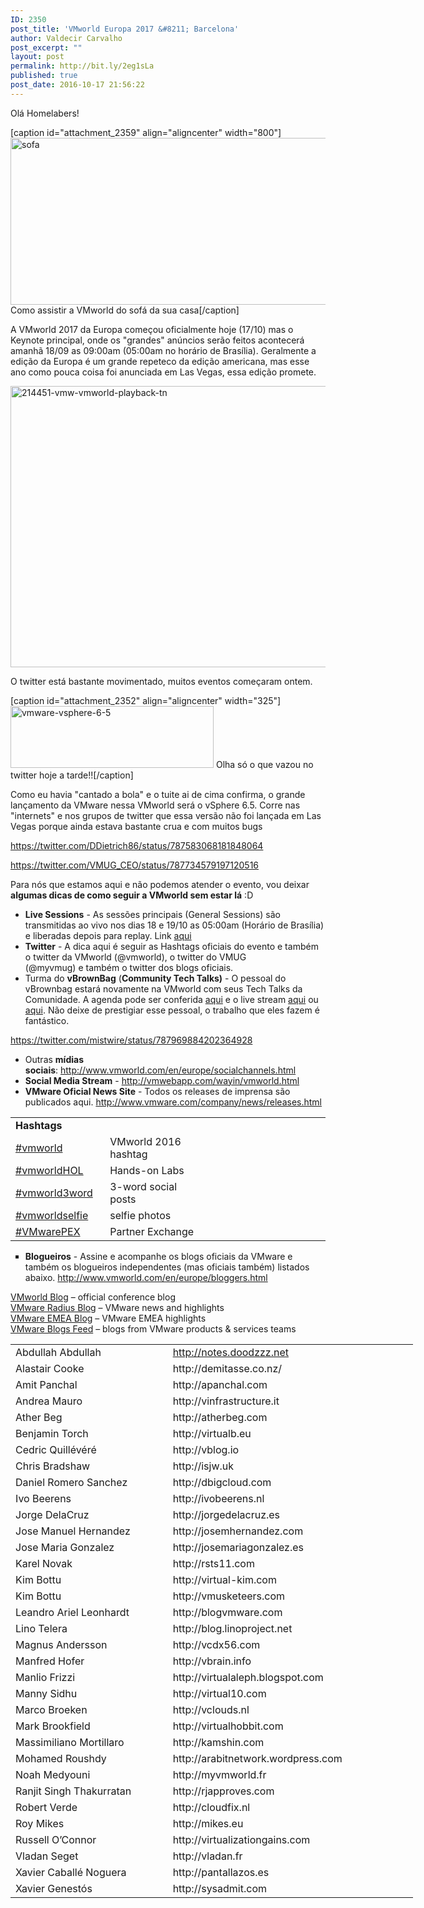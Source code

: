 ```yaml
---
ID: 2350
post_title: 'VMworld Europa 2017 &#8211; Barcelona'
author: Valdecir Carvalho
post_excerpt: ""
layout: post
permalink: http://bit.ly/2eg1sLa
published: true
post_date: 2016-10-17 21:56:22
---
```

Olá Homelabers!

[caption id="attachment_2359" align="aligncenter" width="800"]<img class="wp-image-2359" src="http://homelaber.com.br/site/wp-content/uploads/2016/10/sofa-1-300x100.jpg" alt="sofa" width="800" height="267" /> Como assistir a VMworld do sofá da sua casa[/caption]

A VMworld 2017 da Europa começou oficialmente hoje (17/10) mas o Keynote principal, onde os "grandes" anúncios serão feitos acontecerá amanhã 18/09 as 09:00am (05:00am no horário de Brasília). Geralmente a edição da Europa é um grande repeteco da edição americana, mas esse ano como pouca coisa foi anunciada em Las Vegas, essa edição promete.

<img class="aligncenter wp-image-2353 size-full" src="http://homelaber.com.br/site/wp-content/uploads/2016/10/214451-vmw-vmworld-playback-tn-e1476747910132.jpeg" alt="214451-vmw-vmworld-playback-tn" width="800" height="450" />

O twitter está bastante movimentado, muitos eventos começaram ontem.

[caption id="attachment_2352" align="aligncenter" width="325"]<img class="wp-image-2352 size-full" src="http://homelaber.com.br/site/wp-content/uploads/2016/10/vmware-vsphere-6.5.jpg" alt="vmware-vsphere-6-5" width="325" height="99" /> Olha só o que vazou no twitter hoje a tarde!![/caption]

Como eu havia "cantado a bola" e o tuite ai de cima confirma, o grande lançamento da VMware nessa VMworld será o vSphere 6.5. Corre nas "internets" e nos grupos de twitter que essa versão não foi lançada em Las Vegas porque ainda estava bastante crua e com muitos bugs

<!--more-->

https://twitter.com/DDietrich86/status/787583068181848064

https://twitter.com/VMUG_CEO/status/787734579197120516

Para nós que estamos aqui e não podemos atender o evento, vou deixar <strong>algumas dicas de como seguir a VMworld sem estar lá</strong> :D

<ul>
    <li><strong>Live Sessions</strong> - As sessões principais (General Sessions) são transmitidas ao vivo nos dias 18 e 19/10 as 05:00am (Horário de Brasília) e liberadas depois para replay. Link <a href="http://www.vmworld.com/en/europe/learning/general-sessions.html" target="_blank">aqui</a></li>
    <li><strong>Twitter</strong> - A dica aqui é seguir as Hashtags oficiais do evento e também o twitter da VMworld (@vmworld), o twitter do VMUG (@myvmug) e também o twitter dos blogs oficiais.</li>
    <li>Turma do <strong>vBrownBag</strong> (<strong>Community Tech Talks)</strong> - O pessoal do vBrownbag estará novamente na VMworld com seus Tech Talks da Comunidade. A agenda pode ser conferida <a href="http://vbrownbag.com/2016/09/vbrownbag-techtalks-at-vmworld-emea-3/">aqui</a> e o live stream <a href="http://www.ustream.tv/channel/vbrownbag" target="_blank">aqui</a> ou <a href="http://vbrownbag.com/brownbags/vbrownbags-live" target="_blank">aqui</a>. Não deixe de prestigiar esse pessoal, o trabalho que eles fazem é fantástico.</li>
</ul>

https://twitter.com/mistwire/status/787969884202364928

<ul>
    <li>Outras <strong>mídias sociais</strong>: <a href="http://www.vmworld.com/en/europe/socialchannels.html" target="_blank">http://www.vmworld.com/en/europe/socialchannels.html</a></li>
    <li><strong>Social Media Stream</strong> - <a href="http://vmwebapp.com/wayin/vmworld.html" target="_blank">http://vmwebapp.com/wayin/vmworld.html</a></li>
    <li><strong>VMware Oficial News Site</strong> - Todos os releases de imprensa são publicados aqui. <a href="http://www.vmware.com/company/news/releases.html" target="_blank">http://www.vmware.com/company/news/releases.html</a></li>
</ul>

<table width="100%">
<tbody>
<tr>
<td width="30%"><strong>Hashtags</strong></td>
<td width="30%"></td>
<td colspan="5" valign="top" width="40%"></td>
</tr>
<tr>
<td><a href="https://twitter.com/search?q=%23vmworld" target="_blank" name="&amp;lpos=apps_scodevmw : 53">#vmworld</a></td>
<td>VMworld 2016 hashtag</td>
<td></td>
</tr>
<tr>
<td><a href="https://twitter.com/search?q=%23vmworldHOL" name="&amp;lpos=apps_scodevmw : 54">#vmworldHOL</a></td>
<td>Hands-on Labs</td>
<td></td>
</tr>
<tr>
<td><a href="https://twitter.com/search?q=%23vmworld3word" target="_blank" name="&amp;lpos=apps_scodevmw : 55">#vmworld3word</a></td>
<td>3-word social posts</td>
<td></td>
</tr>
<tr>
<td><a href="https://twitter.com/search?q=%23vmworldselfie" target="_blank">#vmworldselfie</a></td>
<td>selfie photos</td>
<td></td>
</tr>
<tr>
<td><a href="https://twitter.com/search?q=%23VMwarePEX" target="_blank">#VMwarePEX</a></td>
<td>Partner Exchange</td>
</tr>
</tbody>
</table>

<ul style="list-style-type: square;">
    <li><strong>Blogueiros</strong> - Assine e acompanhe os blogs oficiais da VMware e também os blogueiros independentes (mas oficiais também) listados abaixo. <a href="http://www.vmworld.com/en/europe/bloggers.html" target="_blank">http://www.vmworld.com/en/europe/bloggers.html</a></li>
</ul>

<div class="parbase section htmltext">
<div class="thirdPartyContainer" data-twttr-id="twttr-sandbox-0">
<div class="links">
<div><a href="http://blogs.vmware.com/vmworld" target="_blank" name="&amp;lpos=apps_scodevmw : 53">VMworld Blog</a> – official conference blog</div>
<div><a href="http://vmware.com/radius" target="_blank" name="&amp;lpos=apps_scodevmw : 54">VMware Radius Blog</a> – VMware news and highlights</div>
<div><a href="http://vmwareemeablog.com/uk/" target="_blank" name="&amp;lpos=apps_scodevmw : 55">VMware EMEA Blog</a> – VMware EMEA highlights</div>
<div><a href="http://www.vmwareblogs.com/vmware" target="_blank" name="&amp;lpos=apps_scodevmw : 56">VMware Blogs Feed</a> – blogs from VMware products &amp; services teams</div>
</div>
</div>
</div>

<div class="parbase section htmltext"></div>

<table style="width: 644px;">
<tbody>
<tr>
<td style="width: 251.507px;">Abdullah Abdullah</td>
<td style="width: 388.493px;"><a href="http://notes.doodzzz.net" target="_blank">http://notes.doodzzz.net</a></td>
</tr>
<tr>
<td style="width: 251.507px;">Alastair Cooke</td>
<td style="width: 388.493px;">http://demitasse.co.nz/</td>
</tr>
<tr>
<td style="width: 251.507px;">Amit Panchal</td>
<td style="width: 388.493px;">http://apanchal.com</td>
</tr>
<tr>
<td style="width: 251.507px;">Andrea Mauro</td>
<td style="width: 388.493px;">http://vinfrastructure.it</td>
</tr>
<tr>
<td style="width: 251.507px;">Ather Beg</td>
<td style="width: 388.493px;">http://atherbeg.com</td>
</tr>
<tr>
<td style="width: 251.507px;">Benjamin Torch</td>
<td style="width: 388.493px;">http://virtualb.eu</td>
</tr>
<tr>
<td style="width: 251.507px;">Cedric Quillévéré</td>
<td style="width: 388.493px;">http://vblog.io</td>
</tr>
<tr>
<td style="width: 251.507px;">Chris Bradshaw</td>
<td style="width: 388.493px;">http://isjw.uk</td>
</tr>
<tr>
<td style="width: 251.507px;">Daniel Romero Sanchez</td>
<td style="width: 388.493px;">http://dbigcloud.com</td>
</tr>
<tr>
<td style="width: 251.507px;">Ivo Beerens</td>
<td style="width: 388.493px;">http://ivobeerens.nl</td>
</tr>
<tr>
<td style="width: 251.507px;">Jorge DelaCruz</td>
<td style="width: 388.493px;">http://jorgedelacruz.es</td>
</tr>
<tr>
<td style="width: 251.507px;">Jose Manuel Hernandez</td>
<td style="width: 388.493px;">http://josemhernandez.com</td>
</tr>
<tr>
<td style="width: 251.507px;">Jose Maria Gonzalez</td>
<td style="width: 388.493px;">http://josemariagonzalez.es</td>
</tr>
<tr>
<td style="width: 251.507px;">Karel Novak</td>
<td style="width: 388.493px;">http://rsts11.com</td>
</tr>
<tr>
<td style="width: 251.507px;">Kim Bottu</td>
<td style="width: 388.493px;">http://virtual-kim.com</td>
</tr>
<tr>
<td style="width: 251.507px;">Kim Bottu</td>
<td style="width: 388.493px;">http://vmusketeers.com</td>
</tr>
<tr>
<td style="width: 251.507px;">Leandro Ariel Leonhardt</td>
<td style="width: 388.493px;">http://blogvmware.com</td>
</tr>
<tr>
<td style="width: 251.507px;">Lino Telera</td>
<td style="width: 388.493px;">http://blog.linoproject.net</td>
</tr>
<tr>
<td style="width: 251.507px;">Magnus Andersson</td>
<td style="width: 388.493px;">http://vcdx56.com</td>
</tr>
<tr>
<td style="width: 251.507px;">Manfred Hofer</td>
<td style="width: 388.493px;">http://vbrain.info</td>
</tr>
<tr>
<td style="width: 251.507px;">Manlio Frizzi</td>
<td style="width: 388.493px;">http://virtualaleph.blogspot.com</td>
</tr>
<tr>
<td style="width: 251.507px;">Manny Sidhu</td>
<td style="width: 388.493px;">http://virtual10.com</td>
</tr>
<tr>
<td style="width: 251.507px;">Marco Broeken</td>
<td style="width: 388.493px;">http://vclouds.nl</td>
</tr>
<tr>
<td style="width: 251.507px;">Mark Brookfield</td>
<td style="width: 388.493px;">http://virtualhobbit.com</td>
</tr>
<tr>
<td style="width: 251.507px;">Massimiliano Mortillaro</td>
<td style="width: 388.493px;">http://kamshin.com</td>
</tr>
<tr>
<td style="width: 251.507px;">Mohamed Roushdy</td>
<td style="width: 388.493px;">http://arabitnetwork.wordpress.com</td>
</tr>
<tr>
<td style="width: 251.507px;">Noah Medyouni</td>
<td style="width: 388.493px;">http://myvmworld.fr</td>
</tr>
<tr>
<td style="width: 251.507px;">Ranjit Singh Thakurratan</td>
<td style="width: 388.493px;">http://rjapproves.com</td>
</tr>
<tr>
<td style="width: 251.507px;">Robert Verde</td>
<td style="width: 388.493px;">http://cloudfix.nl</td>
</tr>
<tr>
<td style="width: 251.507px;">Roy Mikes</td>
<td style="width: 388.493px;">http://mikes.eu</td>
</tr>
<tr>
<td style="width: 251.507px;">Russell O’Connor</td>
<td style="width: 388.493px;">http://virtualizationgains.com</td>
</tr>
<tr>
<td style="width: 251.507px;">Vladan Seget</td>
<td style="width: 388.493px;">http://vladan.fr</td>
</tr>
<tr>
<td style="width: 251.507px;">Xavier Caballé Noguera</td>
<td style="width: 388.493px;">http://pantallazos.es</td>
</tr>
<tr>
<td style="width: 251.507px;">Xavier Genestós</td>
<td style="width: 388.493px;">http://sysadmit.com</td>
</tr>
</tbody>
</table>

&nbsp;